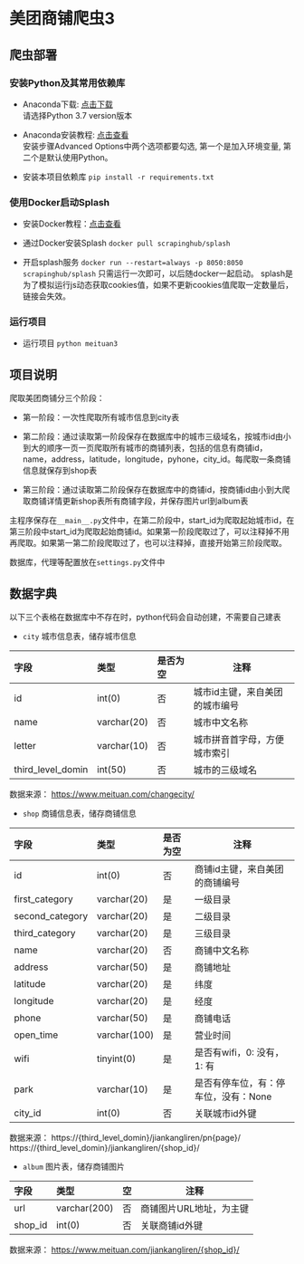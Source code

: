 # 美团商铺爬虫3
## 爬虫部署
### 安装Python及其常用依赖库  
- Anaconda下载: [点击下载](https://www.anaconda.com/distribution/#download-section)  
请选择Python 3.7 version版本  

- Anaconda安装教程: [点击查看](https://blog.csdn.net/u012318074/article/details/77075209)  
安装步骤Advanced Options中两个选项都要勾选, 第一个是加入环境变量, 第二个是默认使用Python。

- 安装本项目依赖库
`pip install -r requirements.txt`

### 使用Docker启动Splash
- 安装Docker教程：[点击查看](https://yeasy.gitbooks.io/docker_practice/install/windows.html)
- 通过Docker安装Splash
`docker pull scrapinghub/splash`

- 开启splash服务
`docker run --restart=always -p 8050:8050 scrapinghub/splash` 
只需运行一次即可，以后随docker一起启动。
splash是为了模拟运行js动态获取cookies值，如果不更新cookies值爬取一定数量后，链接会失效。

### 运行项目

- 运行项目
`python meituan3`

## 项目说明

爬取美团商铺分三个阶段：

- 第一阶段：一次性爬取所有城市信息到city表

- 第二阶段：通过读取第一阶段保存在数据库中的城市三级域名，按城市id由小到大的顺序一页一页爬取所有城市的商铺列表，包括的信息有商铺id，name，address，latitude，longitude，pyhone，city_id。每爬取一条商铺信息就保存到shop表

- 第三阶段：通过读取第二阶段保存在数据库中的商铺id，按商铺id由小到大爬取商铺详情更新shop表所有商铺字段，并保存图片url到album表

主程序保存在`__main__.py`文件中，在第二阶段中，start_id为爬取起始城市id，在第三阶段中start_id为爬取起始商铺id。如果第一阶段爬取过了，可以注释掉不用再爬取。如果第一第二阶段爬取过了，也可以注释掉，直接开始第三阶段爬取。

数据库，代理等配置放在`settings.py`文件中

## 数据字典
以下三个表格在数据库中不存在时，python代码会自动创建，不需要自己建表
-  `city` 城市信息表，储存城市信息

|字段|类型|是否为空|注释|
|:----    |:-------    |:--- |------      |
|id    |int(0)     |否  |   城市id主键，来自美团的城市编号         |
|name |varchar(20) |否   |   城市中文名称   |
|letter     |varchar(10) |否   |    城市拼音首字母，方便城市索引     |
|third_level_domin |int(50)     |否   |   城市的三级域名  |

数据来源：
https://www.meituan.com/changecity/


    
-  `shop` 商铺信息表，储存商铺信息

|字段|类型|是否为空|注释|
|:----    |:-------    |:--- |------      |
|id    |int(0)     |否 |  商铺id主键，来自美团的商铺编号         |
|first_category  |varchar(20) |是   |     一级目录   |
|second_category |varchar(20) |是   |     二级目录   |
|third_category |varchar(20) |是   |    三级目录   |
|name |varchar(20) |否   |    商铺中文名称   |
|address |varchar(50) |是   |    商铺地址   |
|latitude |varchar(20) |是   |    纬度   |
|longitude |varchar(20) |是   |    经度   |
|phone |varchar(50) |是   |    商铺电话   |
|open_time |varchar(100) |是   |    营业时间   |
|wifi |tinyint(0) |是   |    是否有wifi，0: 没有，1: 有   |
|park |varchar(10) |是   |    是否有停车位，有：停车位，没有：None   |
|city_id    |int(0)     |否 |  关联城市id外键        |

数据来源：
https://{third_level_domin}/jiankangliren/pn{page}/
https://{third_level_domin}/jiankangliren/{shop_id}/


    
-  `album` 图片表，储存商铺图片

|字段|类型|空|注释|
|:----    |:-------    |:--- |------      |
|url |varchar(200) |否 |    商铺图片URL地址，为主键  |
|shop_id    |int(0)     |否 |  关联商铺id外键        |

数据来源：
https://www.meituan.com/jiankangliren/{shop_id}/